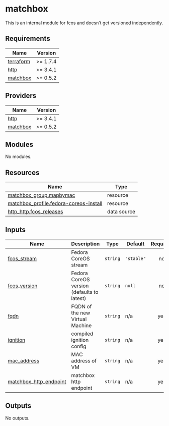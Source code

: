 # matchbox

This is an internal module for fcos and doesn’t get versioned independently.

<!-- BEGIN_TF_DOCS -->
## Requirements

| Name | Version |
|------|---------|
| <a name="requirement_terraform"></a> [terraform](#requirement\_terraform) | >= 1.7.4 |
| <a name="requirement_http"></a> [http](#requirement\_http) | >= 3.4.1 |
| <a name="requirement_matchbox"></a> [matchbox](#requirement\_matchbox) | >= 0.5.2 |

## Providers

| Name | Version |
|------|---------|
| <a name="provider_http"></a> [http](#provider\_http) | >= 3.4.1 |
| <a name="provider_matchbox"></a> [matchbox](#provider\_matchbox) | >= 0.5.2 |

## Modules

No modules.

## Resources

| Name | Type |
|------|------|
| [matchbox_group.mapbymac](https://registry.terraform.io/providers/poseidon/matchbox/latest/docs/resources/group) | resource |
| [matchbox_profile.fedora-coreos-install](https://registry.terraform.io/providers/poseidon/matchbox/latest/docs/resources/profile) | resource |
| [http_http.fcos_releases](https://registry.terraform.io/providers/hashicorp/http/latest/docs/data-sources/http) | data source |

## Inputs

| Name | Description | Type | Default | Required |
|------|-------------|------|---------|:--------:|
| <a name="input_fcos_stream"></a> [fcos\_stream](#input\_fcos\_stream) | Fedora CoreOS stream | `string` | `"stable"` | no |
| <a name="input_fcos_version"></a> [fcos\_version](#input\_fcos\_version) | Fedora CoreOS version (defaults to latest) | `string` | `null` | no |
| <a name="input_fqdn"></a> [fqdn](#input\_fqdn) | FQDN of the new Virtual Machine | `string` | n/a | yes |
| <a name="input_ignition"></a> [ignition](#input\_ignition) | compiled ignition config | `string` | n/a | yes |
| <a name="input_mac_address"></a> [mac\_address](#input\_mac\_address) | MAC address of VM | `string` | n/a | yes |
| <a name="input_matchbox_http_endpoint"></a> [matchbox\_http\_endpoint](#input\_matchbox\_http\_endpoint) | matchbox http endpoint | `string` | n/a | yes |

## Outputs

No outputs.
<!-- END_TF_DOCS -->
